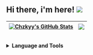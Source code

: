## Hi there, i'm here! <img src="https://media.giphy.com/media/hvRJCLFzcasrR4ia7z/giphy.gif" width="25px">


| <a href="https://github.com/chzkyy"><img align="center" src="https://github-readme-stats.vercel.app/api?username=chzkyy&show_icons=true&count_private=true&theme=tokyonight&border_radius=10px&hide_border=true" alt="Chzkyy's GitHub Stats" /></a> | <a href="https://github.com/chzkyy"><img align="center" src="https://github-readme-stats.vercel.app/api/top-langs/?username=chzkyy&layout=compact&count_private=true&theme=tokyonight&border_radius=10px&hide_border=true" /></a> |
| ------------- | ------------- |

<br>
<details>
  
  <summary><strong>Language and Tools</strong></summary>
  <br>
  <code><img height="20" src="https://seeklogo.com/images/H/html5-logo-EF92D240D7-seeklogo.com.png"></code>
  <code><img height="20" src="https://seeklogo.com/images/C/css3-logo-8724075274-seeklogo.com.png"></code>
  <code><img height="20" src="https://raw.githubusercontent.com/github/explore/80688e429a7d4ef2fca1e82350fe8e3517d3494d/topics/javascript/javascript.png"></code>
  <code><img height="20" src="https://seeklogo.com/images/P/php-logo-ADE513E748-seeklogo.com.png"></code>
  <code><img height="20" src="https://seeklogo.com/images/L/laravel-logo-41EC1D4C3F-seeklogo.com.png"></code>
  <code><img height="20" src="https://raw.githubusercontent.com/github/explore/80688e429a7d4ef2fca1e82350fe8e3517d3494d/topics/mysql/mysql.png"></code>
  <code><img height="20" src="https://seeklogo.com/images/L/Linux_Tux-logo-DA252F3C21-seeklogo.com.png"></code>
</details>
